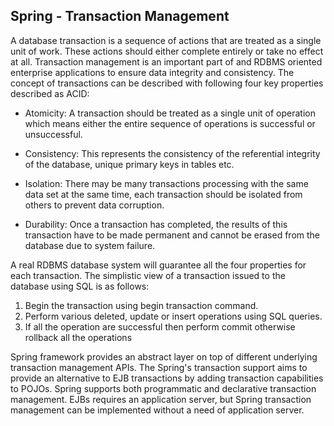 Spring - Transaction Management
------
A database transaction is a sequence of actions that are treated as a single unit of work. These actions should either complete entirely or take no effect at all. Transaction management is an important part of and RDBMS oriented enterprise applications to ensure data integrity and consistency. The concept of transactions can be described with following four key properties described as ACID:

- Atomicity: A transaction should be treated as a single unit of operation which means either the entire sequence of operations is successful or unsuccessful.

- Consistency: This represents the consistency of the referential integrity of the database, unique primary keys in tables etc.

- Isolation: There may be many transactions processing with the same data set at the same time, each transaction should be isolated from others to prevent data corruption.

- Durability: Once a transaction has completed, the results of this transaction have to be made permanent and cannot be erased from the database due to system failure.

A real RDBMS database system will guarantee all the four properties for each transaction. The simplistic view of a transaction issued to the database using SQL is as follows:

1. Begin the transaction using begin transaction command.
2. Perform various deleted, update or insert operations using SQL queries.
3. If all the operation are successful then perform commit otherwise rollback all the operations


Spring framework provides an abstract layer on top of different underlying transaction management APIs. The Spring's transaction support aims to provide an alternative to EJB transactions by adding transaction capabilities to POJOs. Spring supports both programmatic and declarative transaction management. EJBs requires an application server, but Spring transaction management can be implemented without a need of application server.

